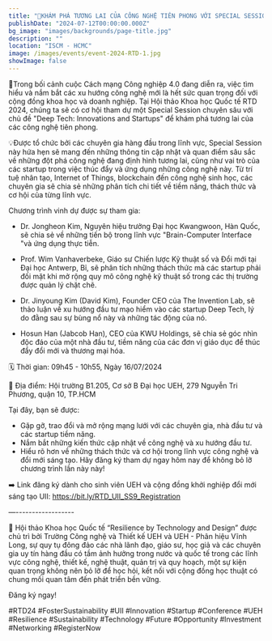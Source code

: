 ```yaml
---
title: "🌱KHÁM PHÁ TƯƠNG LAI CỦA CÔNG NGHỆ TIÊN PHONG VỚI SPECIAL SESSION “DEEP TECH: INNOVATIONS AND STARTUPS“ - TẠI HỘI THẢO KHOA HỌC QUỐC TẾ RTD 2024"
publishDate: "2024-07-12T00:00:00.000Z"
bg_image: "images/backgrounds/page-title.jpg"
description: "" 
location: "ISCM - HCMC"
image: /images/events/event-2024-RTD-1.jpg
showImage: false
---
```


🌱Trong bối cảnh cuộc Cách mạng Công nghiệp 4.0 đang diễn ra, việc tìm hiểu và nắm bắt các xu hướng công nghệ mới là hết sức quan trọng đối với cộng đồng khoa học và doanh nghiệp. Tại Hội thảo Khoa học Quốc tế RTD 2024, chúng ta sẽ có cơ hội tham dự một Special Session chuyên sâu với chủ đề "Deep Tech: Innovations and Startups" để khám phá tương lai của các công nghệ tiên phong.

💡Được tổ chức bởi các chuyên gia hàng đầu trong lĩnh vực, Special Session này hứa hẹn sẽ mang đến những thông tin cập nhật và quan điểm sâu sắc về những đột phá công nghệ đang định hình tương lai, cũng như vai trò của các startup trong việc thúc đẩy và ứng dụng những công nghệ này. Từ trí tuệ nhân tạo, Internet of Things, blockchain đến công nghệ sinh học, các chuyên gia sẽ chia sẻ những phân tích chi tiết về tiềm năng, thách thức và cơ hội của từng lĩnh vực.

Chương trình vinh dự được sự tham gia:
- Dr. Jongheon Kim, Nguyên hiệu trưởng Đại học Kwangwoon, Hàn Quốc, sẽ chia sẻ về những tiến bộ trong lĩnh vực "Brain-Computer Interface "và ứng dụng thực tiễn.

- Prof. Wim Vanhaverbeke, Giáo sư Chiến lược Kỹ thuật số và Đổi mới tại Đại học Antwerp, Bỉ, sẽ phân tích những thách thức mà các startup phải đối mặt khi mở rộng quy mô công nghệ kỹ thuật số trong các thị trường được quản lý chặt chẽ.

- Dr. Jinyoung Kim (David Kim), Founder CEO của The Invention Lab, sẽ thảo luận về xu hướng đầu tư mạo hiểm vào các startup Deep Tech, lý do đằng sau sự bùng nổ này và những tác động của nó.

- Hosun Han (Jabcob Han), CEO của KWU Holdings, sẽ chia sẻ góc nhìn độc đáo của một nhà đầu tư, tiềm năng của các đơn vị giáo dục để thúc đẩy đổi mới và thương mại hóa.

🗓️ Thời gian: 09h45 - 10h55, Ngày 16/07/2024

📍 Địa điểm: Hội trường B1.205, Cơ sở B Đại học UEH, 279 Nguyễn Tri Phương, quận 10, TP.HCM
 
Tại đây, bạn sẽ được:
- Gặp gỡ, trao đổi và mở rộng mạng lưới với các chuyên gia, nhà đầu tư và các startup tiềm năng.
- Nắm bắt những kiến thức cập nhật về công nghệ và xu hướng đầu tư.
- Hiểu rõ hơn về những thách thức và cơ hội trong lĩnh vực công nghệ và đổi mới sáng tạo. 
Hãy đăng ký tham dự ngay hôm nay để không bỏ lỡ chương trình lần này này!

➡️ Link đăng ký dành cho sinh viên UEH và cộng đồng khởi nghiệp đổi mới sáng tạo UII:  https://bit.ly/RTD_UII_SS9_Registration 

—------------------

🎉 Hội thảo Khoa học Quốc tế “Resilience by Technology and Design” được chủ trì bởi Trường Công nghệ và Thiết kế UEH và UEH - Phân hiệu Vĩnh Long, sự quy tụ đông đảo các nhà lãnh đạo, giáo sư, học giả và các chuyên gia uy tín hàng đầu có tầm ảnh hưởng trong nước và quốc tế trong các lĩnh vực công nghệ, thiết kế, nghệ thuật, quản trị và quy hoạch, một sự kiện quan trọng không nên bỏ lỡ để học hỏi, kết nối với cộng đồng học thuật có chung mối quan tâm đến phát triển bền vững.

Đăng ký ngay!

#RTD24 #FosterSustainability #UII #Innovation #Startup #Conference #UEH #Resilience #Sustainability #Technology #Future #Opportunity #Investment #Networking #RegisterNow